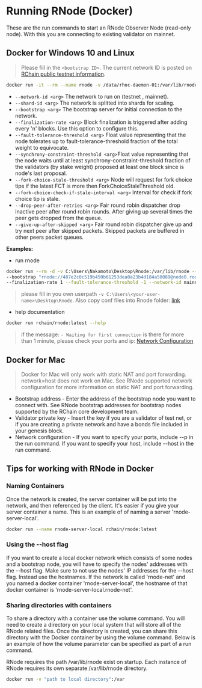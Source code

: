# Running RNode (Docker)

These are the run commands to start an RNode Observer Node (read-only node). With this you are connecting to existing validator on mainnet.

## Docker for Windows 10 and Linux

> Please fill in the `<bootstrap ID>`. The current network ID is posted on [RChain public testnet information](https://rchain.atlassian.net/wiki/spaces/CORE/pages/678756429/RChain+public+testnet+information).

```bash
docker run -it --rm --name rnode -v /data/rhoc-daemon-01:/var/lib/rnode rchain/rnode:latest run --network <args> --shard-id <args> --bootstrap <args> -finalization-rate <args> --fault-tolerance-threshold <args> --synchrony-constraint-threshold <args> --fork-choice-stale-threshold <args> --fork-choice-check-if-stale-interval <args> --drop-peer-after-retries <args> --give-up-after-skipped <args>
```

- `--network-id <arg>` The network to run on (testnet , mainnet).
- `--shard-id <arg>` The network is splitted into shards for scaling.
- `--bootstrap <arg>` The bootstrap server for initial connection to the network.
- `--finalization-rate <arg>` Block finalization is triggered after adding every 'n' blocks. Use this option to configure this.
- `--fault-tolerance-threshold <arg>` Float value representing that the node tolerates up to fault-tolerance-threshold fraction of the total weight to equivocate.
- `--synchrony-constraint-threshold <arg>`Float value representing that the node waits until at least synchrony-constraint-threshold fraction of the validators (by stake weight) proposed at least one block since is node's last proposal.
- `--fork-choice-stale-threshold <arg>` Node will request for fork choice tips if the latest FCT is more then ForkChoiceStaleThreshold old.
- `--fork-choice-check-if-stale-interval <arg>` Interval for check if fork choice tip is stale.
- `--drop-peer-after-retries <arg>` Fair round robin dispatcher drop inactive peer after round robin rounds. After giving up several times the peer gets dropped from the queue.
- `--give-up-after-skipped <arg>` Fair round robin dispatcher give up and try next peer after skipped packets. Skipped packets are buffered in other peers packet queues.

**Examples:**

- run rnode

```bash
docker run --rm -d -v C:\Users\Nakamoto\Desktop\Rnode:/var/lib/rnode --network host --name rchain-mainet-peer rchain/rnode:latest run \
--bootstrap "rnode://487e2c0c519b450b61253dea0a23b4d184a50089@node0.root-shard.mainnet.rchain.coop?protocol=40400&discovery=40404" \
--finalization-rate 1 --fault-tolerance-threshold -1 --network-id mainnet --shard-name root --max-number-of-parents 1
```

> please fill in you own userpath `-v C:\Users\<your-user-name>\Desktop\Rnode`. Also copy conf files into Rnode folder: [link](https://github.com/rchain/rchain/blob/dev/node/src/main/resources/defaults.conf)

- help documentation

```bash
docker run rchain/rnode:latest --help
```

> if the message: `- Waiting for first connection` is there for more than 1 minute, please check your ports and ip: [Network Configuration](/docs/network-configuration)

## Docker for Mac

> Docker for Mac will only work with static NAT and port forwarding. network=host does not work on Mac. See RNode supported network configuration for more information on static NAT and port forwarding.

- Bootstrap address - Enter the address of the bootstrap node you want to connect with. See RNode bootstrap addresses for bootstrap nodes supported by the RChain core development team.
- Validator private key - Insert the key if you are a validator of test net, or if you are creating a private network and have a bonds file included in your genesis block.
- Network configuration - If you want to specify your ports, include --p in the run command. If you want to specify your host, include --host in the run command.

## Tips for working with RNode in Docker

### Naming Containers

Once the network is created, the server container will be put into the network, and then referenced by the client. It's easier if you give your server container a name. This is an example of of naming a server 'rnode-server-local'.

```bash
docker run --name rnode-server-local rchain/rnode:latest
```

### Using the --host flag

If you want to create a local docker network which consists of some nodes and a bootstrap node, you will have to specify the nodes' addresses with the --host flag. Make sure to not use the nodes' IP addresses for the --host flag. Instead use the hostnames. If the network is called 'rnode-net' and you named a docker container 'rnode-server-local', the hostname of that docker container is 'rnode-server-local.rnode-net'.

### Sharing directories with containers

To share a directory with a container use the volume command. You will need to create a directory on your local system that will store all of the RNode related files. Once the directory is created, you can share this directory with the Docker container by using the volume command. Below is an example of how the volume parameter can be specified as part of a run command.

RNode requires the path /var/lib/rnode exist on startup. Each instance of RNode requires its own separate /var/lib/rnode directory.

```bash
docker run -v "path to local directory":/var
```
